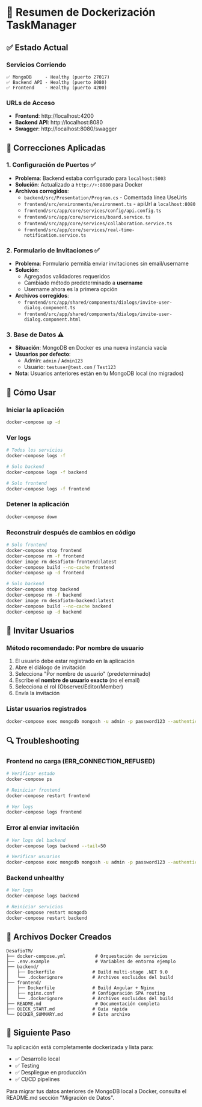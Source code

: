 # 🎯 Resumen de Dockerización TaskManager

## ✅ Estado Actual

### Servicios Corriendo
```
✅ MongoDB     - Healthy (puerto 27017)
✅ Backend API - Healthy (puerto 8080)
✅ Frontend    - Healthy (puerto 4200)
```

### URLs de Acceso
- **Frontend**: http://localhost:4200
- **Backend API**: http://localhost:8080
- **Swagger**: http://localhost:8080/swagger

## 🔧 Correcciones Aplicadas

### 1. Configuración de Puertos ✅
- **Problema**: Backend estaba configurado para `localhost:5003`
- **Solución**: Actualizado a `http://+:8080` para Docker
- **Archivos corregidos**:
  - `backend/src/Presentation/Program.cs` - Comentada línea UseUrls
  - `frontend/src/environments/environment.ts` - apiUrl a `localhost:8080`
  - `frontend/src/app/core/services/config/api.config.ts`
  - `frontend/src/app/core/services/board.service.ts`
  - `frontend/src/app/core/services/collaboration.service.ts`
  - `frontend/src/app/core/services/real-time-notification.service.ts`

### 2. Formulario de Invitaciones ✅
- **Problema**: Formulario permitía enviar invitaciones sin email/username
- **Solución**: 
  - Agregados validadores requeridos
  - Cambiado método predeterminado a **username**
  - Username ahora es la primera opción
- **Archivos corregidos**:
  - `frontend/src/app/shared/components/dialogs/invite-user-dialog.component.ts`
  - `frontend/src/app/shared/components/dialogs/invite-user-dialog.component.html`

### 3. Base de Datos ⚠️
- **Situación**: MongoDB en Docker es una nueva instancia vacía
- **Usuarios por defecto**:
  - Admin: `admin` / `Admin123`
  - Usuario: `testuser@test.com` / `Test123`
- **Nota**: Usuarios anteriores están en tu MongoDB local (no migrados)

## 🚀 Cómo Usar

### Iniciar la aplicación
```bash
docker-compose up -d
```

### Ver logs
```bash
# Todos los servicios
docker-compose logs -f

# Solo backend
docker-compose logs -f backend

# Solo frontend
docker-compose logs -f frontend
```

### Detener la aplicación
```bash
docker-compose down
```

### Reconstruir después de cambios en código
```bash
# Solo frontend
docker-compose stop frontend
docker-compose rm -f frontend
docker image rm desafiotm-frontend:latest
docker-compose build --no-cache frontend
docker-compose up -d frontend

# Solo backend
docker-compose stop backend
docker-compose rm -f backend
docker image rm desafiotm-backend:latest
docker-compose build --no-cache backend
docker-compose up -d backend
```

## 📝 Invitar Usuarios

### Método recomendado: Por nombre de usuario
1. El usuario debe estar registrado en la aplicación
2. Abre el diálogo de invitación
3. Selecciona "Por nombre de usuario" (predeterminado)
4. Escribe el **nombre de usuario exacto** (no el email)
5. Selecciona el rol (Observer/Editor/Member)
6. Envía la invitación

### Listar usuarios registrados
```bash
docker-compose exec mongodb mongosh -u admin -p password123 --authenticationDatabase admin tasksmanagerbd --eval "db.users.find({}, {email: 1, userName: 1, _id: 0}).pretty()"
```

## 🔍 Troubleshooting

### Frontend no carga (ERR_CONNECTION_REFUSED)
```bash
# Verificar estado
docker-compose ps

# Reiniciar frontend
docker-compose restart frontend

# Ver logs
docker-compose logs frontend
```

### Error al enviar invitación
```bash
# Ver logs del backend
docker-compose logs backend --tail=50

# Verificar usuarios
docker-compose exec mongodb mongosh -u admin -p password123 --authenticationDatabase admin tasksmanagerbd --eval "db.users.find({}, {email: 1, userName: 1}).pretty()"
```

### Backend unhealthy
```bash
# Ver logs
docker-compose logs backend

# Reiniciar servicios
docker-compose restart mongodb
docker-compose restart backend
```

## 📂 Archivos Docker Creados

```
DesafioTM/
├── docker-compose.yml           # Orquestación de servicios
├── .env.example                 # Variables de entorno ejemplo
├── backend/
│   ├── Dockerfile              # Build multi-stage .NET 9.0
│   └── .dockerignore           # Archivos excluidos del build
├── frontend/
│   ├── Dockerfile              # Build Angular + Nginx
│   ├── nginx.conf              # Configuración SPA routing
│   └── .dockerignore           # Archivos excluidos del build
├── README.md                    # Documentación completa
├── QUICK_START.md              # Guía rápida
└── DOCKER_SUMMARY.md           # Este archivo
```

## 🎉 Siguiente Paso

Tu aplicación está completamente dockerizada y lista para:
- ✅ Desarrollo local
- ✅ Testing
- ✅ Despliegue en producción
- ✅ CI/CD pipelines

Para migrar tus datos anteriores de MongoDB local a Docker, consulta el README.md sección "Migración de Datos".
